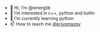 - 👋 Hi, I’m @ienergtik
- 👀 I’m interested in c++, python and kotlin
- 🌱 I’m currently learning python
- 📫 How to reach me [@krivomazov](https://t.me/krivomazov)

<!---
ienergtik/ienergtik is a ✨ special ✨ repository because its `README.md` (this file) appears on your GitHub profile.
You can click the Preview link to take a look at your changes.
--->

